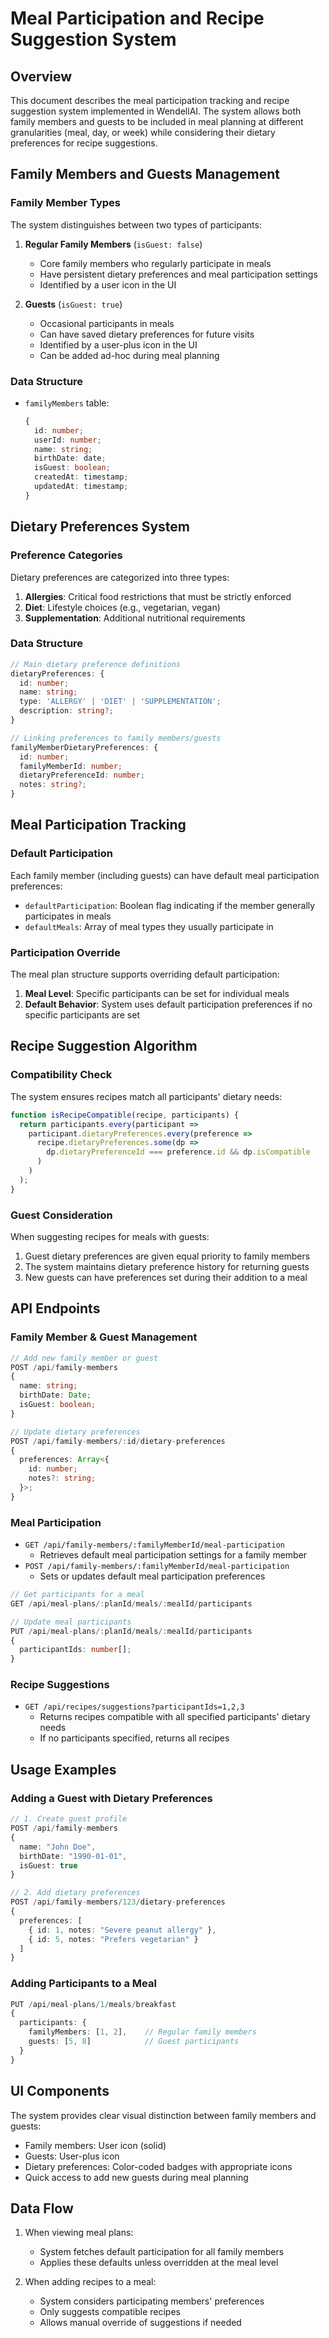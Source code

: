 # Meal Participation and Recipe Suggestion System

## Overview
This document describes the meal participation tracking and recipe suggestion system implemented in WendellAI. The system allows both family members and guests to be included in meal planning at different granularities (meal, day, or week) while considering their dietary preferences for recipe suggestions.

## Family Members and Guests Management

### Family Member Types
The system distinguishes between two types of participants:
1. **Regular Family Members** (`isGuest: false`)
   - Core family members who regularly participate in meals
   - Have persistent dietary preferences and meal participation settings
   - Identified by a user icon in the UI

2. **Guests** (`isGuest: true`)
   - Occasional participants in meals
   - Can have saved dietary preferences for future visits
   - Identified by a user-plus icon in the UI
   - Can be added ad-hoc during meal planning

### Data Structure
- `familyMembers` table:
  ```typescript
  {
    id: number;
    userId: number;
    name: string;
    birthDate: date;
    isGuest: boolean;
    createdAt: timestamp;
    updatedAt: timestamp;
  }
  ```

## Dietary Preferences System

### Preference Categories
Dietary preferences are categorized into three types:
1. **Allergies**: Critical food restrictions that must be strictly enforced
2. **Diet**: Lifestyle choices (e.g., vegetarian, vegan)
3. **Supplementation**: Additional nutritional requirements

### Data Structure
```typescript
// Main dietary preference definitions
dietaryPreferences: {
  id: number;
  name: string;
  type: 'ALLERGY' | 'DIET' | 'SUPPLEMENTATION';
  description: string?;
}

// Linking preferences to family members/guests
familyMemberDietaryPreferences: {
  id: number;
  familyMemberId: number;
  dietaryPreferenceId: number;
  notes: string?;
}
```

## Meal Participation Tracking

### Default Participation
Each family member (including guests) can have default meal participation preferences:
- `defaultParticipation`: Boolean flag indicating if the member generally participates in meals
- `defaultMeals`: Array of meal types they usually participate in

### Participation Override
The meal plan structure supports overriding default participation:
1. **Meal Level**: Specific participants can be set for individual meals
2. **Default Behavior**: System uses default participation preferences if no specific participants are set

## Recipe Suggestion Algorithm

### Compatibility Check
The system ensures recipes match all participants' dietary needs:
```typescript
function isRecipeCompatible(recipe, participants) {
  return participants.every(participant => 
    participant.dietaryPreferences.every(preference =>
      recipe.dietaryPreferences.some(dp =>
        dp.dietaryPreferenceId === preference.id && dp.isCompatible
      )
    )
  );
}
```

### Guest Consideration
When suggesting recipes for meals with guests:
1. Guest dietary preferences are given equal priority to family members
2. The system maintains dietary preference history for returning guests
3. New guests can have preferences set during their addition to a meal

## API Endpoints

### Family Member & Guest Management
```typescript
// Add new family member or guest
POST /api/family-members
{
  name: string;
  birthDate: Date;
  isGuest: boolean;
}

// Update dietary preferences
POST /api/family-members/:id/dietary-preferences
{
  preferences: Array<{
    id: number;
    notes?: string;
  }>;
}
```

### Meal Participation
- `GET /api/family-members/:familyMemberId/meal-participation`
  - Retrieves default meal participation settings for a family member
- `POST /api/family-members/:familyMemberId/meal-participation`
  - Sets or updates default meal participation preferences

```typescript
// Get participants for a meal
GET /api/meal-plans/:planId/meals/:mealId/participants

// Update meal participants
PUT /api/meal-plans/:planId/meals/:mealId/participants
{
  participantIds: number[];
}
```

### Recipe Suggestions
- `GET /api/recipes/suggestions?participantIds=1,2,3`
  - Returns recipes compatible with all specified participants' dietary needs
  - If no participants specified, returns all recipes


## Usage Examples

### Adding a Guest with Dietary Preferences
```typescript
// 1. Create guest profile
POST /api/family-members
{
  name: "John Doe",
  birthDate: "1990-01-01",
  isGuest: true
}

// 2. Add dietary preferences
POST /api/family-members/123/dietary-preferences
{
  preferences: [
    { id: 1, notes: "Severe peanut allergy" },
    { id: 5, notes: "Prefers vegetarian" }
  ]
}
```

### Adding Participants to a Meal
```typescript
PUT /api/meal-plans/1/meals/breakfast
{
  participants: {
    familyMembers: [1, 2],    // Regular family members
    guests: [5, 8]            // Guest participants
  }
}
```

## UI Components
The system provides clear visual distinction between family members and guests:
- Family members: User icon (solid)
- Guests: User-plus icon
- Dietary preferences: Color-coded badges with appropriate icons
- Quick access to add new guests during meal planning

## Data Flow
1. When viewing meal plans:
   - System fetches default participation for all family members
   - Applies these defaults unless overridden at the meal level

2. When adding recipes to a meal:
   - System considers participating members' preferences
   - Only suggests compatible recipes
   - Allows manual override of suggestions if needed